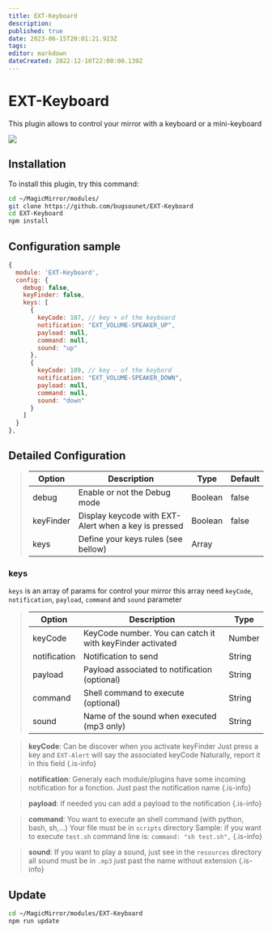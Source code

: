 ```yaml
---
title: EXT-Keyboard
description: 
published: true
date: 2023-06-15T20:01:21.923Z
tags: 
editor: markdown
dateCreated: 2022-12-10T22:00:00.139Z
---
```


# EXT-Keyboard

This plugin allows to control your mirror with a keyboard or a mini-keyboard

![](https://m.media-amazon.com/images/I/51pCVRjU16L._AC_.jpg)

## Installation

To install this plugin, try this command:

```sh
cd ~/MagicMirror/modules/
git clone https://github.com/bugsounet/EXT-Keyboard
cd EXT-Keyboard
npm install
```

## Configuration sample

```js
{
  module: 'EXT-Keyboard',
  config: {
    debug: false,
    keyFinder: false,
    keys: [
      {
        keyCode: 107, // key + of the keyboard
        notification: "EXT_VOLUME-SPEAKER_UP",
        payload: null,
        command: null,
        sound: "up"
      },
      {
        keyCode: 109, // key - of the keybord
        notification: "EXT_VOLUME-SPEAKER_DOWN",
        payload: null,
        command: null,
        sound: "down"
      }
    ]  
  }
},
```

## Detailed Configuration

> | Option  | Description | Type | Default |
> | ------- | --- | --- | --- |
> | debug | Enable or not the Debug mode| Boolean | false |
> | keyFinder | Display keycode with EXT-Alert when a key is pressed| Boolean | false |
> | keys | Define your keys rules (see bellow)| Array | |

### keys

`keys` is an array of params for control your mirror
this array need `keyCode`, `notification`, `payload`, `command` and `sound` parameter

> | Option  | Description | Type |
> | ------- | --- | --- |
> | keyCode | KeyCode number. You can catch it with keyFinder activated | Number
> | notification | Notification to send | String
> | payload | Payload associated to notification (optional) | String
> | command | Shell command to execute (optional) | String
> | sound | Name of the sound when executed (mp3 only) | String

>  **keyCode**: Can be discover when you activate keyFinder
>   Just press a key and `EXT-Alert` will say the associated keyCode
>   Naturally, report it in this field
{.is-info}

>  **notification**: Generaly each module/plugins have some incoming notification for a fonction.
>   Just past the notification name
{.is-info}

>  **payload**: If needed you can add a payload to the notification
{.is-info}

>  **command**: You want to execute an shell command (with python, bash, sh,...)
>   Your file must be in `scripts` directory
>   Sample: if you want to execute `test.sh`
>   command line is:
>   `command: "sh test.sh",`
{.is-info}

>  **sound**: If you want to play a sound, just see in the `resources` directory
>   all sound must be in `.mp3`
>   just past the name without extension
{.is-info}

  
## Update
```sh
cd ~/MagicMirror/modules/EXT-Keyboard
npm run update
```
